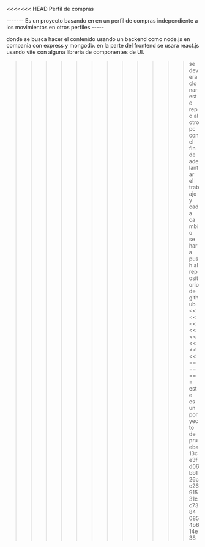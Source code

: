 <<<<<<< HEAD
Perfil de compras

------- Es un proyecto basando en en un perfil de compras independiente a los movimientos en otros perfiles -----

donde se busca hacer el contenido usando un backend como node.js en compania con express y mongodb.
en la parte del frontend se usara react.js usando vite con alguna libreria de componentes de UI.

> > > > > > > > > > > > se devera clonar este repo al otro pc con el fin de adelantar el trabajo y cada cambio
> > > > > > > > > > > > se hara push al repositorio de github <<<<<<<<<<<<<<<<
=======
este es un poryecto de prueba
>>>>>>> 13ce3fd06bb126ce2691531cc73840854b614e38
